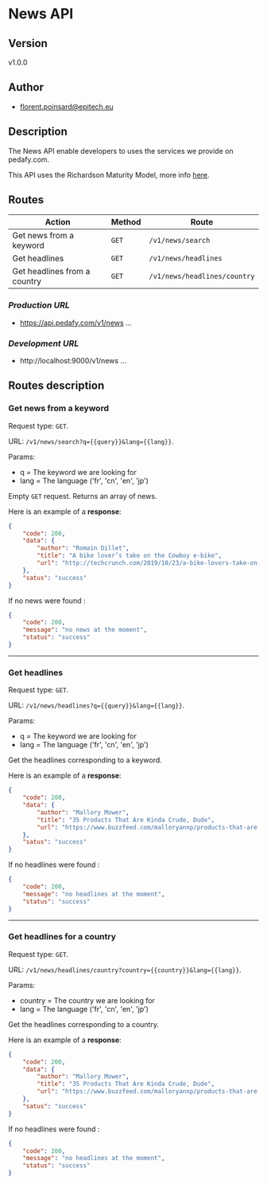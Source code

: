# **News API**

## **Version**

v1.0.0

## **Author**

- florent.poinsard@epitech.eu

## **Description**

The News API enable developers to uses the services we provide on pedafy.com.

This API uses the Richardson Maturity Model, more info [here](https://martinfowler.com/articles/richardsonMaturityModel.html).

## **Routes**

| Action | Method | Route |
| ---- | ---- | ---- |
| Get news from a keyword | `GET` | `/v1/news/search` |
| Get headlines | `GET` | `/v1/news/headlines` |
| Get headlines from a country | `GET` | `/v1/news/headlines/country` |

### ***Production URL***

- https://api.pedafy.com/v1/news ...

### ***Development URL***

- http://localhost:9000/v1/news ...

## **Routes description**

### **Get news from a keyword**

Request type: `GET`.

URL: `/v1/news/search?q={{query}}&lang={{lang}}`.

Params:
- q = The keyword we are looking for
- lang = The language ('fr', 'cn', 'en', 'jp')

Empty `GET` request. Returns an array of news.

Here is an example of a **response**:
```json
{
    "code": 200,
    "data": {
        "author": "Romain Dillet",
        "title": "A bike lover’s take on the Cowboy e-bike",
        "url": "http://techcrunch.com/2019/10/23/a-bike-lovers-take-on-the-cowboy-e-bike/"
    },
    "satus": "success"
}
```

If no news were found :
```json
{
    "code": 200,
    "message": "no news at the moment",
    "status": "success"
}
```
____
### **Get headlines**

Request type: `GET`.

URL: `/v1/news/headlines?q={{query}}&lang={{lang}}`.

Params:
- q = The keyword we are looking for
- lang = The language ('fr', 'cn', 'en', 'jp')

Get the headlines corresponding to a keyword.

Here is an example of a **response**:
```json
{
    "code": 200,
    "data": {
        "author": "Mallory Mower",
        "title": "35 Products That Are Kinda Crude, Dude",
        "url": "https://www.buzzfeed.com/malloryannp/products-that-are-kinda-crude-dude-2019"
    },
    "satus": "success"
}
```

If no headlines were found :
```json
{
    "code": 200,
    "message": "no headlines at the moment",
    "status": "success"
}
```

____
### **Get headlines for a country**

Request type: `GET`.

URL: `/v1/news/headlines/country?country={{country}}&lang={{lang}}`.

Params:
- country = The country we are looking for
- lang = The language ('fr', 'cn', 'en', 'jp')

Get the headlines corresponding to a country.

Here is an example of a **response**:
```json
{
    "code": 200,
    "data": {
        "author": "Mallory Mower",
        "title": "35 Products That Are Kinda Crude, Dude",
        "url": "https://www.buzzfeed.com/malloryannp/products-that-are-kinda-crude-dude-2019"
    },
    "satus": "success"
}
```

If no headlines were found :
```json
{
    "code": 200,
    "message": "no headlines at the moment",
    "status": "success"
}
```

